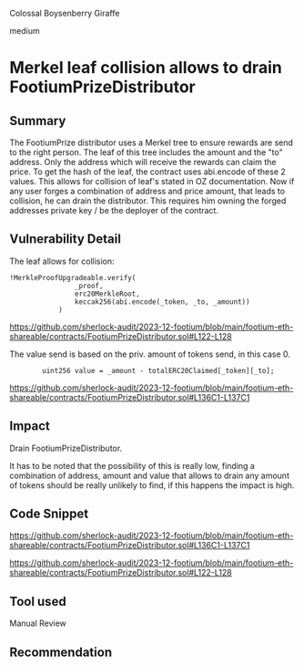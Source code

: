 Colossal Boysenberry Giraffe

medium

# Merkel leaf collision allows to drain FootiumPrizeDistributor

## Summary

The FootiumPrize distributor uses a Merkel tree to ensure rewards are send to the right person.
The leaf of this tree includes the amount and the "to" address. Only the address which will receive the rewards can claim the price.
To get the hash of the leaf, the contract uses abi.encode of these 2 values. This allows for collision of leaf's stated in OZ documentation. 
Now if any user forges a combination of address and price amount, that leads to collision, he can drain the distributor.
This requires him owning the forged addresses private key / be the deployer of the contract.

## Vulnerability Detail

The leaf allows for collision:

```solidity
!MerkleProofUpgradeable.verify(
                _proof,
                erc20MerkleRoot,
                keccak256(abi.encode(_token, _to, _amount))
            )
```
https://github.com/sherlock-audit/2023-12-footium/blob/main/footium-eth-shareable/contracts/FootiumPrizeDistributor.sol#L122-L128

The value send is based on the priv. amount of tokens send, in this case 0.

```solidity
        uint256 value = _amount - totalERC20Claimed[_token][_to];

```
https://github.com/sherlock-audit/2023-12-footium/blob/main/footium-eth-shareable/contracts/FootiumPrizeDistributor.sol#L136C1-L137C1

## Impact

Drain FootiumPrizeDistributor.

It has to be noted that the possibility of this is really low, finding a combination of address, amount and value that allows to drain any amount of tokens should be really unlikely to find, if this happens the impact is high. 

## Code Snippet
https://github.com/sherlock-audit/2023-12-footium/blob/main/footium-eth-shareable/contracts/FootiumPrizeDistributor.sol#L136C1-L137C1

https://github.com/sherlock-audit/2023-12-footium/blob/main/footium-eth-shareable/contracts/FootiumPrizeDistributor.sol#L122-L128

## Tool used

Manual Review

## Recommendation